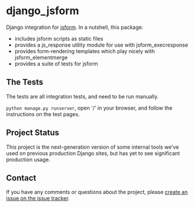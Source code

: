 # django_jsform
Django integration for [jsform](https://github.com/quadrant-newmedia/jsform). In a nutshell, this package:

- includes jsform scripts as static files
- provides a js_response utility module for use with jsform_execresponse
- provides form-rendering templates which play nicely with jsform_elementmerge
- provides a suite of tests for jsform

## The Tests
The tests are all integration tests, and need to be run manually. 

`python manage.py runserver`, open '/' in your browser, and follow the instructions on the test pages.

## Project Status
This project is the next-generation version of some internal tools we've used on previous production Django sites, but has yet to see significant production usage.

## Contact
If you have any comments or questions about the project, please [create an issue on the issue tracker](https://github.com/quadrant-newmedia/django_jsform/issues).

